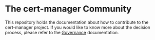 
# The cert-manager Community

This repository holds the documentation about how to contribute to the cert-manager
project. If you would like to know more about the decision process, please refer to the
[Governance](GOVERNANCE.md) documentation.




